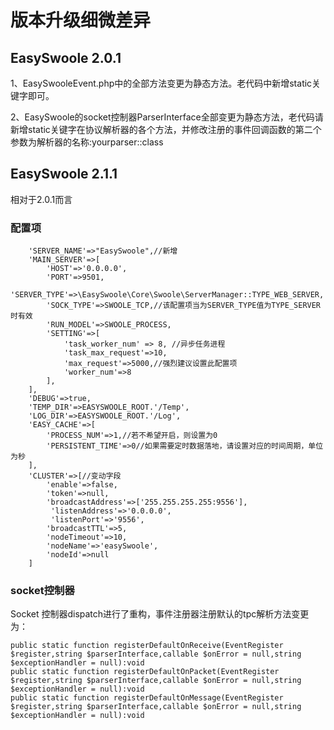 # 版本升级细微差异


## EasySwoole 2.0.1


1、EasySwooleEvent.php中的全部方法变更为静态方法。老代码中新增static关键字即可。

2、EasySwoole的socket控制器ParserInterface全部变更为静态方法，老代码请新增static关键字在协议解析器的各个方法，并修改注册的事件回调函数的第二个参数为解析器的名称:yourparser::class

## EasySwoole 2.1.1

相对于2.0.1而言

### 配置项
```
    'SERVER_NAME'=>"EasySwoole",//新增
    'MAIN_SERVER'=>[
        'HOST'=>'0.0.0.0',
        'PORT'=>9501,
        'SERVER_TYPE'=>\EasySwoole\Core\Swoole\ServerManager::TYPE_WEB_SERVER,
        'SOCK_TYPE'=>SWOOLE_TCP,//该配置项当为SERVER_TYPE值为TYPE_SERVER时有效
        'RUN_MODEL'=>SWOOLE_PROCESS,
        'SETTING'=>[
            'task_worker_num' => 8, //异步任务进程
            'task_max_request'=>10,
            'max_request'=>5000,//强烈建议设置此配置项
            'worker_num'=>8
        ],
    ],
    'DEBUG'=>true,
    'TEMP_DIR'=>EASYSWOOLE_ROOT.'/Temp',
    'LOG_DIR'=>EASYSWOOLE_ROOT.'/Log',
    'EASY_CACHE'=>[
        'PROCESS_NUM'=>1,//若不希望开启，则设置为0
        'PERSISTENT_TIME'=>0//如果需要定时数据落地，请设置对应的时间周期，单位为秒
    ],
    'CLUSTER'=>[//变动字段
        'enable'=>false,
        'token'=>null,
        'broadcastAddress'=>['255.255.255.255:9556'],
         'listenAddress'=>'0.0.0.0',
         'listenPort'=>'9556',
        'broadcastTTL'=>5,
        'nodeTimeout'=>10,
        'nodeName'=>'easySwoole',
        'nodeId'=>null
    ]
```
### socket控制器
Socket 控制器dispatch进行了重构，事件注册器注册默认的tpc解析方法变更为：
```
public static function registerDefaultOnReceive(EventRegister $register,string $parserInterface,callable $onError = null,string $exceptionHandler = null):void
public static function registerDefaultOnPacket(EventRegister $register,string $parserInterface,callable $onError = null,string $exceptionHandler = null):void
public static function registerDefaultOnMessage(EventRegister $register,string $parserInterface,callable $onError = null,string $exceptionHandler = null):void
```
